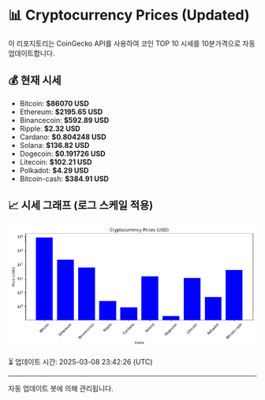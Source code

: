 
# 📊 Cryptocurrency Prices (Updated)

이 리포지토리는 CoinGecko API를 사용하여 코인 TOP 10 시세를 10분가격으로 자동 업데이트합니다.

## 💰 현재 시세
- Bitcoin: **$86070 USD**
- Ethereum: **$2195.65 USD**
- Binancecoin: **$592.89 USD**
- Ripple: **$2.32 USD**
- Cardano: **$0.804248 USD**
- Solana: **$136.82 USD**
- Dogecoin: **$0.191726 USD**
- Litecoin: **$102.21 USD**
- Polkadot: **$4.29 USD**
- Bitcoin-cash: **$384.91 USD**

## 📈 시세 그래프 (로그 스케일 적용)
![Crypto Prices](crypto_prices.png)

⏳ 업데이트 시간: 2025-03-08 23:42:26 (UTC)

---
자동 업데이트 봇에 의해 관리됩니다.
